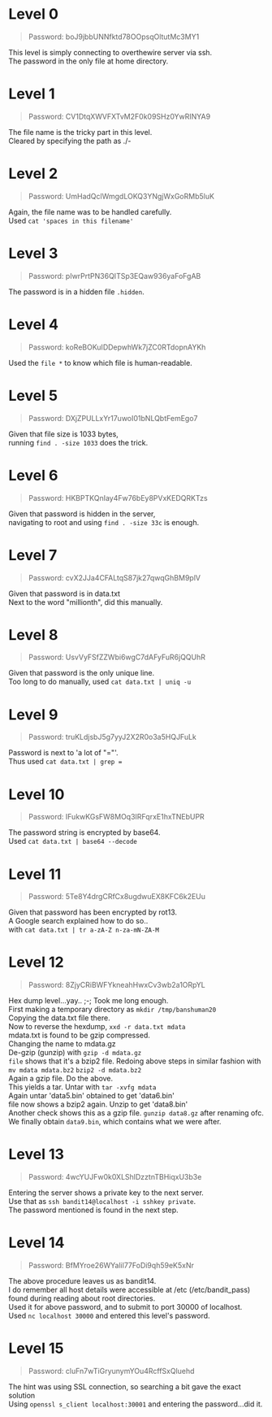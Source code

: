 # Level 0
> Password: boJ9jbbUNNfktd78OOpsqOltutMc3MY1

This level is simply connecting to overthewire server via ssh. <br>
The password in the only file at home directory.

# Level 1
> Password: CV1DtqXWVFXTvM2F0k09SHz0YwRINYA9

The file name is the tricky part in this level. <br/>
Cleared by specifying the path as ./-

# Level 2
> Password: UmHadQclWmgdLOKQ3YNgjWxGoRMb5luK

Again, the file name was to be handled carefully. <br/>
Used `cat 'spaces in this filename'`

# Level 3
> Password: pIwrPrtPN36QITSp3EQaw936yaFoFgAB

The password is in a hidden file `.hidden`.

# Level 4
> Password: koReBOKuIDDepwhWk7jZC0RTdopnAYKh

Used the `file *` to know which file is human-readable.

# Level 5
> Password: DXjZPULLxYr17uwoI01bNLQbtFemEgo7

Given that file size is 1033 bytes, <br/>
running `find . -size 1033` does the trick.

# Level 6
> Password: HKBPTKQnIay4Fw76bEy8PVxKEDQRKTzs

Given that password is hidden in the server,  <br/>
navigating to root and using `find . -size 33c` is enough.

# Level 7
> Password: cvX2JJa4CFALtqS87jk27qwqGhBM9plV

Given that password is in data.txt <br/>
Next to the word "millionth", did this manually.

# Level 8
> Password: UsvVyFSfZZWbi6wgC7dAFyFuR6jQQUhR

Given that password is the only unique line.  <br/>
Too long to do manually, used `cat data.txt | uniq -u`

# Level 9
> Password: truKLdjsbJ5g7yyJ2X2R0o3a5HQJFuLk

Password is next to 'a lot of "="'. <br/>
Thus used `cat data.txt | grep =`

# Level 10
> Password: IFukwKGsFW8MOq3IRFqrxE1hxTNEbUPR

The password string is encrypted by base64. <br/>
Used `cat data.txt | base64 --decode`

# Level 11
> Password: 5Te8Y4drgCRfCx8ugdwuEX8KFC6k2EUu

Given that password has been encrypted by rot13. <br/>
A Google search explained how to do so.. <br/>
with `cat data.txt | tr a-zA-Z n-za-mN-ZA-M`

# Level 12
> Password: 8ZjyCRiBWFYkneahHwxCv3wb2a1ORpYL

Hex dump level...yay.. ;-; Took me long enough. <br/>
First making a temporary directory as `mkdir /tmp/banshuman20`  <br/>
Copying the data.txt file there.  <br/>
Now to reverse the hexdump, `xxd -r data.txt mdata`  <br/>
mdata.txt is found to be gzip compressed.  <br/>
Changing the name to mdata.gz  <br/>
De-gzip (gunzip) with `gzip -d mdata.gz`  <br/>
`file` shows that it's a bzip2 file.
Redoing above steps in similar fashion with `mv mdata mdata.bz2` `bzip2 -d mdata.bz2`  <br/>
Again a gzip file. Do the above.  <br/>
This yields a tar. Untar with `tar -xvfg mdata`  <br/>
Again untar 'data5.bin' obtained to get 'data6.bin'  <br/>
file now shows a bzip2 again. Unzip to get 'data8.bin'  <br/>
Another check shows this as a gzip file. `gunzip data8.gz` after renaming ofc.  <br/>
We finally obtain `data9.bin`, which contains what we were after.

# Level 13
> Password: 4wcYUJFw0k0XLShlDzztnTBHiqxU3b3e

Entering the server shows a private key to the next server.  <br/>
Use that as `ssh bandit14@localhost -i sshkey private`.  <br/>
The password mentioned is found in the next step.

# Level 14
> Password: BfMYroe26WYalil77FoDi9qh59eK5xNr

The above procedure leaves us as bandit14.  <br/>
I do remember all host details were accessible at /etc (/etc/bandit_pass) <br/>
found during reading about root directories.  <br/>
Used it for above password, and to submit to port 30000 of localhost.  <br/>
Used `nc localhost 30000` and entered this level's password.

# Level 15
> Password: cluFn7wTiGryunymYOu4RcffSxQluehd

The hint was using SSL connection, so searching a bit gave the exact solution <br/>
Using `openssl s_client localhost:30001` and entering the password...did it.

